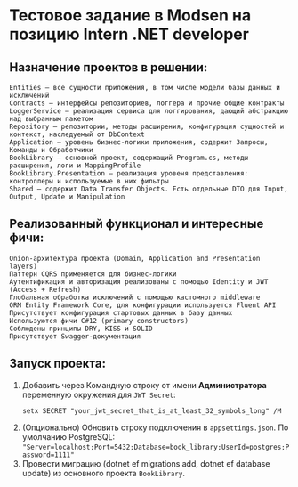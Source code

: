 # Тестовое задание в Modsen на позицию Intern .NET developer
## Назначение проектов в решении:
    Entities — все сущности приложения, в том числе модели базы данных и исключений
    Contracts — интерфейсы репозиториев, логгера и прочие общие контракты
    LoggerService — реализация сервиса для логгирования, дающий абстракцию над выбранным пакетом
    Repository — репозитории, методы расширения, конфигурация сущностей и контекст, наследуемый от DbContext
    Application – уровень бизнес-логики приложения, содержит Запросы, Команды и Обработчики
    BookLibrary — основной проект, содержащий Program.cs, методы расширения, логи и MappingProfile
    BookLibrary.Presentation — реализация уровеня представления: контроллеры и используемые в них фильтры
    Shared — содержит Data Transfer Objects. Есть отдельные DTO для Input, Output, Update и Manipulation
## Реализованный функционал и интересные фичи:
    Onion-архитектура проекта (Domain, Application and Presentation layers)
    Паттерн CQRS применяется для бизнес-логики
    Аутентификация и авторизация реализованы с помощью Identity и JWT (Access + Refresh)
    Глобальная обработка исключений с помощью кастомного middleware
    ORM Entity Framework Core, для конфигурации используется Fluent API
    Присутствует конфигурация стартовых данных в базу данных
    Используются фичи C#12 (primary constructors)
    Соблюдены принципы DRY, KISS и SOLID
    Присутствует Swagger-документация
## Запуск проекта:
1. Добавить через Командную строку от имени **Администратора** переменную окружения для `JWT Secret`:
   ```
   setx SECRET "your_jwt_secret_that_is_at_least_32_symbols_long" /M
   ```
2. (Опционально) Обновить строку подключения в `appsettings.json`. По умолчанию PostgreSQL:
   ```"Server=localhost;Port=5432;Database=book_library;UserId=postgres;Password=1111"```
3. Провести миграцию (dotnet ef migrations add, dotnet ef database update) из основного проекта `BookLibrary`.
